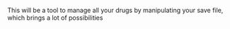 
This will be a tool to manage all your drugs by manipulating your save file, which brings a lot of possibilities
